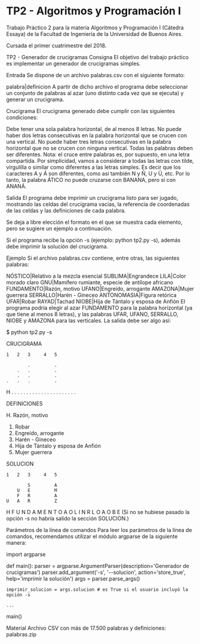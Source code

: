 # TP2 - Algoritmos y Programación I

Trabajo Práctico 2 para la materia Algoritmos y Programación I (Cátedra Essaya) de la Facultad de Ingeniería de la Universidad de Buenos Aires.

Cursada el primer cuatrimestre del 2018.



TP2 - Generador de crucigramas
Consigna
El objetivo del trabajo práctico es implementar un generador de crucigramas simples.

Entrada
Se dispone de un archivo palabras.csv con el siguiente formato:

palabra|definicion
A partir de dicho archivo el programa debe seleccionar un conjunto de palabras al azar (uno distinto cada vez que se ejecuta) y generar un crucigrama.

Crucigrama
El crucigrama generado debe cumplir con las siguientes condiciones:

Debe tener una sola palabra horizontal, de al menos 8 letras.
No puede haber dos letras consecutivas en la palabra horizontal que se crucen con una vertical.
No puede haber tres letras consecutivas en la palabra horizontal que no se crucen con ninguna vertical.
Todas las palabras deben ser diferentes.
Nota: el cruce entre palabras es, por supuesto, en una letra compartida. Por simplicidad, vamos a considerar a todas las letras con tilde, virgulilla o similar como diferentes a las letras simples. Es decir que los caracteres A y Á son diferentes, como así también N y Ñ, U y Ü, etc. Por lo tanto, la palabra ÁTICO no puede cruzarse con BANANA, pero sí con ANANÁ.

Salida
El programa debe imprimir un crucigrama listo para ser jugado, mostrando las celdas del crucigrama vacías, la referencia de coordenadas de las celdas y las definiciones de cada palabra.

Se deja a libre elección el formato en el que se muestra cada elemento, pero se sugiere un ejemplo a continuación.

Si el programa recibe la opción -s (ejemplo: python tp2.py -s), además debe imprimir la solución del crucigrama.

Ejemplo
Si el archivo palabras.csv contiene, entre otras, las siguientes palabras:

NÓSTICO|Relativo a la mezcla esencial
SUBLIMA|Engrandece
LILA|Color morado claro
GNU|Mamífero rumiante, especie de antílope africano
FUNDAMENTO|Razón, motivo
UFANO|Engreído, arrogante
AMAZONA|Mujer guerrera
SERRALLO|Harén - Gineceo
ANTONOMASIA|Figura retórica
UFAR|Robar
RAYAD|Tachad
NIOBE|Hija de Tántalo y esposa de Anfión
El programa podría elegir al azar FUNDAMENTO para la palabra horizontal (ya que tiene al menos 8 letras), y las palabras UFAR, UFANO, SERRALLO, NIOBE y AMAZONA para las verticales. La salida debe ser algo así:

$ python tp2.py -s

CRUCIGRAMA

    1   2   3     4   5

            .         .
        .   .         .
        .   .         .
    .   .   .         .
H   . . . . . . . . . .
    .   .   .     .   .
    .       .     .   .
            .     .
                  .

DEFINICIONES

H. Razón, motivo
1. Robar
2. Engreído, arrogante
3. Harén - Gineceo
4. Hija de Tántalo y esposa de Anfión
5. Mujer guerrera

SOLUCION

    1   2   3     4   5

            S         A
        U   E         M
        F   R         A
    U   A   R         Z
H   F U N D A M E N T O
    A   O   L     I   N
    R       L     O   A
            O     B
                  E
(Si no se hubiese pasado la opción -s no habría salido la sección SOLUCION.)

Parámetros de la línea de comandos
Para leer los parámetros de la línea de comandos, recomendamos utilizar el módulo argparse de la siguiente manera:

import argparse

def main():
    parser = argparse.ArgumentParser(description='Generador de crucigramas')
    parser.add_argument('-s', '--solucion', action='store_true', help='imprimir la solución')
    args = parser.parse_args()

    imprimir_solucion = args.solucion # es True si el usuario incluyó la opción -s

    ...

main()

Material
Archivo CSV con más de 17.500 palabras y definiciones: palabras.zip
